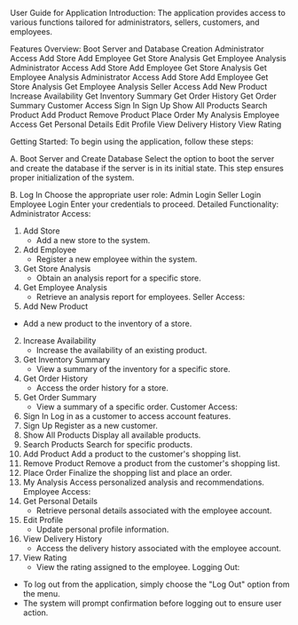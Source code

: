 User Guide for Application
Introduction:
The application provides access to various functions tailored for administrators, sellers, customers, and employees.



Features Overview:
Boot Server and Database Creation
Administrator Access
Add Store
Add Employee
Get Store Analysis
Get Employee Analysis
Administrator Access
Add Store
Add Employee
Get Store Analysis
Get Employee Analysis
 Administrator Access
 Add Store
Add Employee
Get Store Analysis
Get Employee Analysis
 Seller Access
Add New Product
Increase Availability
Get Inventory Summary
Get Order History
 Get Order Summary
Customer Access
Sign In
Sign Up
Show All Products
Search Product
Add Product
Remove Product
Place Order
My Analysis
Employee Access
Get Personal Details
Edit Profile
View Delivery History
View Rating

Getting Started:
To begin using the application, follow these steps:

A. Boot Server and Create Database
Select the option to boot the server and create the database if the server is in its initial state. This step ensures proper initialization of the system.


B. Log In
Choose the appropriate user role:
Admin Login
Seller Login
Employee Login
Enter your credentials to proceed.
Detailed Functionality:
Administrator Access:
1. Add Store
   - Add a new store to the system.
2. Add Employee
   - Register a new employee within the system.
3. Get Store Analysis
   - Obtain an analysis report for a specific store.
4. Get Employee Analysis
   - Retrieve an analysis report for employees.
Seller Access:
1. Add New Product
 - Add a new product to the inventory of a store.
2. Increase Availability
   - Increase the availability of an existing product.
3. Get Inventory Summary
   - View a summary of the inventory for a specific store.
4. Get Order History
   - Access the order history for a store.
5. Get Order Summary
   - View a summary of a specific order.
Customer Access:
1. Sign In
Log in as a customer to access account features.
2. Sign Up
Register as a new customer.
3. Show All Products
Display all available products.
4. Search Products
Search for specific products.
5. Add Product
Add a product to the customer's shopping list.
6. Remove Product
Remove a product from the customer's shopping list.
7. Place Order
Finalize the shopping list and place an order.
8. My Analysis
Access personalized analysis and recommendations.
Employee Access:
1. Get Personal Details
   - Retrieve personal details associated with the employee account.
2. Edit Profile
   - Update personal profile information.
3. View Delivery History
   - Access the delivery history associated with the employee account.
4. View Rating
   - View the rating assigned to the employee.
Logging Out:
- To log out from the application, simply choose the "Log Out" option from the menu.
- The system will prompt confirmation before logging out to ensure user action.





